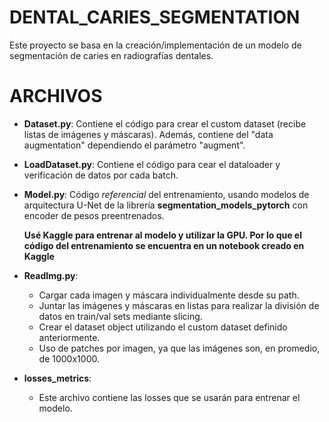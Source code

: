 # DENTAL_CARIES_SEGMENTATION
Este proyecto se basa en la creación/implementación de un modelo de segmentación de caries en radiografías dentales. 

# ARCHIVOS
- **Dataset.py**: Contiene el código para crear el custom dataset (recibe listas de imágenes y máscaras). Además, contiene del "data augmentation" dependiendo el parámetro "augment".
  
- **LoadDataset.py**: Contiene el código para cear el dataloader y verificación de datos por cada batch.
  
- **Model.py**: Código *referencial* del entrenamiento, usando modelos de arquitectura U-Net de la librería **segmentation_models_pytorch** con encoder de pesos preentrenados.

  **Usé Kaggle para entrenar al modelo y utilizar la GPU. Por lo que el código del entrenamiento se encuentra en un notebook creado en Kaggle**
 
- **ReadImg.py**:
  -  Cargar cada imagen y máscara individualmente desde su path.
  -  Juntar las imágenes y máscaras en listas para realizar la división de datos en train/val sets mediante slicing.
  -  Crear el dataset object utilizando el custom dataset definido anteriormente.
  -  Uso de patches por imagen, ya que las imágenes son, en promedio, de 1000x1000.
    
- **losses_metrics**:
  - Este archivo contiene las losses que se usarán para entrenar el modelo. 

